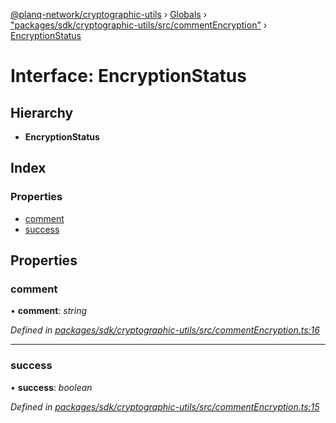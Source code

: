 [@planq-network/cryptographic-utils](../README.md) › [Globals](../globals.md) › ["packages/sdk/cryptographic-utils/src/commentEncryption"](../modules/_packages_sdk_cryptographic_utils_src_commentencryption_.md) › [EncryptionStatus](_packages_sdk_cryptographic_utils_src_commentencryption_.encryptionstatus.md)

# Interface: EncryptionStatus

## Hierarchy

* **EncryptionStatus**

## Index

### Properties

* [comment](_packages_sdk_cryptographic_utils_src_commentencryption_.encryptionstatus.md#comment)
* [success](_packages_sdk_cryptographic_utils_src_commentencryption_.encryptionstatus.md#success)

## Properties

###  comment

• **comment**: *string*

*Defined in [packages/sdk/cryptographic-utils/src/commentEncryption.ts:16](https://github.com/planq-network/planq-sdk/blob/master/packages/sdk/cryptographic-utils/src/commentEncryption.ts#L16)*

___

###  success

• **success**: *boolean*

*Defined in [packages/sdk/cryptographic-utils/src/commentEncryption.ts:15](https://github.com/planq-network/planq-sdk/blob/master/packages/sdk/cryptographic-utils/src/commentEncryption.ts#L15)*
